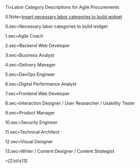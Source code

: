 Ti=Labor Category Descriptions for Agile Procurements

0.Note=[Insert necessary labor categories to build widget](https://pages.18f.gov/agile-labor-categories/)

0.sec=Necessary labor categories to build widget:

1.sec=Agile Coach

2.sec=Backend Web Developer

3.sec=Business Analyst

4.sec=Delivery Manager

5.sec=DevOps Engineer

6.sec=Digital Performance Analyst

7.sec=Frontend Web Developer

8.sec=Interaction Designer / User Researcher / Usability Tester

9.sec=Product Manager

10.sec=Security Engineer

11.sec=Technical Architect

12.sec=Visual Designer

13.sec=Writer / Content Designer / Content Strategist

=[Z/ol/s13]

